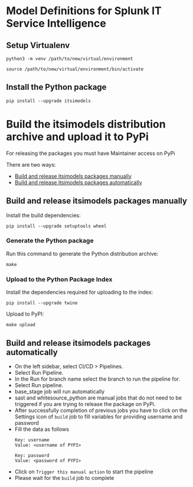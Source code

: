 # Model Definitions for Splunk IT Service Intelligence

## Setup Virtualenv

```
python3 -m venv /path/to/new/virtual/environment

source /path/to/new/virtual/environment/bin/activate
```

## Install the Python package

```
pip install --upgrade itsimodels
```

# Build the itsimodels distribution archive and upload it to PyPi
For releasing the packages you must have Maintainer access on PyPi 

There are two ways:
- [Build and release itsimodels packages manually](#build-and-release-itsimodels-packages-manually)
- [Build and release itsimodels packages automatically](#build-and-release-itsimodels-packages-automatically)
## Build and release itsimodels packages manually

Install the build dependencies:
```
pip install --upgrade setuptools wheel
```

### Generate the Python package

Run this command to generate the Python distribution archive:
```
make
```

### Upload to the Python Package Index

Install the dependencies required for uploading to the index:

```
pip install --upgrade twine
```

Upload to PyPI:

```
make upload
```
## Build and release itsimodels packages automatically
- On the left sidebar, select CI/CD > Pipelines. 
- Select Run Pipeline.
- In the Run for branch name select the branch to run the pipeline for.
- Select Run pipeline.
- base_stage job will run automatically
- sast and whitesource_python are manual jobs that do not need to be triggered if you are trying to release the package on PyPi.
- After successfully completion of previous jobs you have to click on the Settings icon of `build` job to fill variables for providing username and password
- Fill the data as follows
    ```text
    Key: username
    Value: <username of PYPI> 
    ```
    ```text
    Key: password
    Value: <password of PYPI> 
    ```
- Click on `Trigger this manual action` to start the pipeline
- Please wait for the `build` job to complete
